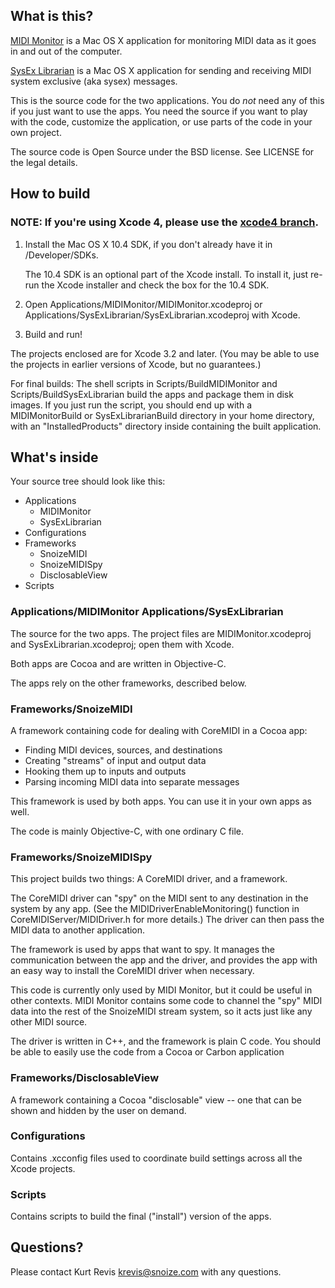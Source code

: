 ## What is this? ##

[MIDI Monitor](http://www.snoize.com/MIDIMonitor/) is a Mac OS X application for monitoring MIDI data as it goes in and out of the computer.

[SysEx Librarian](http://www.snoize.com/SysExLibrarian/) is a Mac OS X application for sending and receiving MIDI system exclusive (aka sysex) messages.

This is the source code for the two applications. You do *not* need any of this if you just want to use the apps. You need the source if you want to play with the code, customize the application, or use parts of the code in your own project.

The source code is Open Source under the BSD license. See LICENSE for the legal details.


## How to build ##

### NOTE: If you're using Xcode 4, please use the [xcode4 branch](https://github.com/krevis/MIDIApps/tree/xcode4). ###

1. Install the Mac OS X 10.4 SDK, if you don't already have it in /Developer/SDKs.

   The 10.4 SDK is an optional part of the Xcode install. To install it, just re-run the Xcode installer and check the box for the 10.4 SDK.

2. Open Applications/MIDIMonitor/MIDIMonitor.xcodeproj or Applications/SysExLibrarian/SysExLibrarian.xcodeproj with Xcode.
3. Build and run!

The projects enclosed are for Xcode 3.2 and later. (You may be able to use the projects in earlier versions of Xcode, but no guarantees.)

For final builds: The shell scripts in Scripts/BuildMIDIMonitor and Scripts/BuildSysExLibrarian build the apps and package them in disk images. If you just run the script, you should end up with a MIDIMonitorBuild or SysExLibrarianBuild directory in your home directory, with an "InstalledProducts" directory inside containing the built application.


## What's inside ##

Your source tree should look like this:

* Applications
	* MIDIMonitor
	* SysExLibrarian
* Configurations
* Frameworks
	* SnoizeMIDI
	* SnoizeMIDISpy
	* DisclosableView
* Scripts

### Applications/MIDIMonitor Applications/SysExLibrarian ###

The source for the two apps. The project files are MIDIMonitor.xcodeproj and SysExLibrarian.xcodeproj; open them with Xcode.

Both apps are Cocoa and are written in Objective-C.

The apps rely on the other frameworks, described below.


### Frameworks/SnoizeMIDI ###

A framework containing code for dealing with CoreMIDI in a Cocoa app:

* Finding MIDI devices, sources, and destinations
* Creating "streams" of input and output data
* Hooking them up to inputs and outputs
* Parsing incoming MIDI data into separate messages

This framework is used by both apps. You can use it in your own apps as well.

The code is mainly Objective-C, with one ordinary C file.


### Frameworks/SnoizeMIDISpy ###

This project builds two things: A CoreMIDI driver, and a framework.

The CoreMIDI driver can "spy" on the MIDI sent to any destination in the system by any app.  (See the MIDIDriverEnableMonitoring() function in CoreMIDIServer/MIDIDriver.h for more details.)  The driver can then pass the MIDI data to another application.

The framework is used by apps that want to spy. It manages the communication between the app and the driver, and provides the app with an easy way to install the CoreMIDI driver when necessary.

This code is currently only used by MIDI Monitor, but it could be useful in other contexts. MIDI Monitor contains some code to channel the "spy" MIDI data into the rest of the SnoizeMIDI stream system, so it acts just like any other MIDI source.

The driver is written in C++, and the framework is plain C code.  You should be able to easily use the code from a Cocoa or Carbon application


### Frameworks/DisclosableView ###
	
A framework containing a Cocoa "disclosable" view -- one that can be shown and hidden by the user on demand.


### Configurations ###

Contains .xcconfig files used to coordinate build settings across all the Xcode projects.


### Scripts ###

Contains scripts to build the final ("install") version of the apps.


## Questions? ##

Please contact Kurt Revis <krevis@snoize.com> with any questions.
